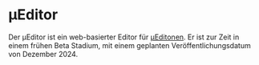 # μEditor

Der μEditor ist ein web-basierter Editor für [μEditonen](https://uedition.readthedocs.io). Er ist zur Zeit in einem
frühen Beta Stadium, mit einem geplanten Veröffentlichungsdatum von Dezember 2024.
